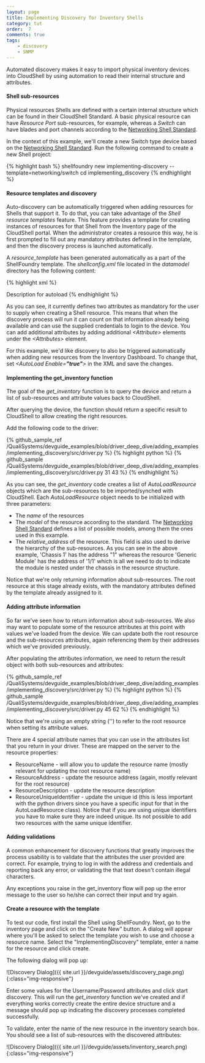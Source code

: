 ```yaml
---
layout: page
title: Implementing Discovery for Inventory Shells
category: tut
order:  7
comments: true
tags:
    - discovery
    - SNMP
---
```

Automated discovery makes it easy to import physical inventory devices into CloudShell
by using automation to read their internal structure and attributes.

#### Shell sub-resources

Physical resources Shells are defined with a certain internal structure which can be
found in their CloudShell Standard. A basic physical resource can have _Resource Port_ sub-resources,
for example, whereas a _Switch_ can have blades and port channels according to the
[Networking Shell Standard](https://github.com/QualiSystems/shell-networking-standard/blob/master/spec/networking_standard.md).

In the context of this example, we'll create a new Switch type device based on the
[Networking Shell Standard](https://github.com/QualiSystems/shell-networking-standard/blob/master/spec/networking_standard.md).
Run the following command to create a new Shell project:

{% highlight bash %}
shellfoundry new implementing-discovery --template=networking/switch
cd implementing_discovery
{% endhighlight %}

#### Resource templates and discovery

Auto-discovery can be automatically triggered when adding resources for Shells that support it.
To do that, you can take advantage of the _Shell resource templates_ feature. This feature provides
a template for creating instances of resources for that Shell from the Inventory page of the CloudShell
portal. When the administrator creates a resource this way, he is first prompted to fill out any mandatory
attributes defined in the template, and then the discovery process is launched automatically.

A _resource_template_ has been generated automatically as a part of the ShellFoundry template.
The _shellconfig.xml_ file located in the _datamodel_ directory has the following content:

{% highlight xml %}
<?xml version="1.0" encoding="utf-8"?>
<ShellsConfiguration xmlns:xsd="http://www.w3.org/2001/XMLSchema" xmlns:xsi="http://www.w3.org/2001/XMLSchema-instance" xmlns="http://schemas.qualisystems.com/ResourceManagement/ShellsConfigurationSchema.xsd">
<ResourceTemplates>
    <ResourceTemplate Name="ImplementingDiscovery" Model="ImplementingDiscovery" Driver="ImplementingDiscoveryDriver">
        <Description></Description>
        <AutoLoad Enable="false">
            <Description>Description for autoload </Description>
        </AutoLoad>
        <Attributes>
            <Attribute Name="User" Value="" />
            <Attribute Name="Password" Value="" />
        </Attributes>
    </ResourceTemplate>    
</ResourceTemplates>
</ShellsConfiguration>
{% endhighlight %}

As you can see, it currently defines two attributes as mandatory for the user to supply when creating a Shell resource.
This means that when the discovery process will run it can count on that information already being available and can use the supplied credentials
to login to the device. You can add additional attributes by adding additional _\<Attribute>_ elements under
the _\<Attributes>_ element.

For this example, we'd like discovery to also be triggered automatically when adding new resources from the Inventory Dashboard. To change that,
set _\<AutoLoad Enable=**"true"**>_ in the XML and save the changes.

#### Implementing the get_inventory function

The goal of the _get_inventory_ function is to query the device and return a list of sub-resources
and attribute values back to CloudShell.

After querying the device, the function should return a specific result to CloudShell to allow
creating the right resources.

Add the following code to the driver:

{% github_sample_ref /QualiSystems/devguide_examples/blob/driver_deep_dive/adding_examples/implementing_discovery/src/driver.py %}
{% highlight python %}
{% github_sample /QualiSystems/devguide_examples/blob/driver_deep_dive/adding_examples/implementing_discovery/src/driver.py 31 43 %}
{% endhighlight %}

As you can see, the _get_inventory_ code creates a list of _AutoLoadResource_ objects which are the sub-resources to be
imported/synched with CloudShell. Each _AutoLoadResource_ object needs to be initialized with three parameters:

* The _name_ of the resources
* The _model_ of the resource according to the standard. The [Networking Shell Standard](https://github.com/QualiSystems/shell-networking-standard/blob/master/spec/networking_standard.md)
defines a list of possible models, among them the ones used in this example.
* The _relative_address_ of the resource. This field is also used to derive the hierarchy of the sub-resources. As you can
see in the above example, 'Chassis 1' has the address "1" whereas the resource 'Generic Module' has the address of '1/1' which
is all we need to do to indicate the module is nested under the chassis in the resource structure.

Notice that we're only returning information about sub-resources. The root resource at this stage already exists, with the
mandatory attributes defined by the template already assigned to it.

#### Adding attribute information

So far we've seen how to return information about sub-resources. We also may want to populate some of the resource attributes
at this point with values we've loaded from the device. We can update both the root resource and the sub-resources attributes,
again referencing them by their addresses which we've provided previously.

After populating the attributes information, we need to return the result object with both sub-resources and attributes:

{% github_sample_ref /QualiSystems/devguide_examples/blob/driver_deep_dive/adding_examples/implementing_discovery/src/driver.py %}
{% highlight python %}
{% github_sample /QualiSystems/devguide_examples/blob/driver_deep_dive/adding_examples/implementing_discovery/src/driver.py 45 62 %}
{% endhighlight %}

Notice that we're using an empty string ('') to refer to the root resource when setting its attribute values.

There are 4 special attribute names that you can use in the attributes list that you return in your driver. These are mapped on the server to the resource properties:
* ResourceName - will allow you to update the resource name (mostly relevant for updating the root resource name)
* ResourceAddress - update the resource address (again, mostly relevant for the root resource)
* ResourceDescription - update the resource description
* ResourceUniqueIdentifier - update the unique id (this is less important with the python drivers since you have a specific input for that in the AutoLoadResource class). Notice that if you are using unique identifiers you have to make sure they are indeed unique. Its not possible to add two resources with the same unique identifier.

#### Adding validations

A common enhancement for discovery functions that greatly improves the process usability is to validate that the attributes
the user provided are correct. For example, trying to log in with the address and credentials and reporting back any error,
or validating the that text doesn't contain illegal characters.

Any exceptions you raise in the get_inventory flow will pop up the error message to the user so he/she can correct
their input and try again.

#### Create a resource with the template

To test our code, first install the Shell using ShellFoundry.
Next, go to the inventory page and click on the "Create New" button. A dialog will appear where you'll be asked
to select the template you wish to use and choose a resource name. Select the "ImplementingDiscovery" template, enter
a name for the resource and click create.

The following dialog will pop up:

![Discovery Dialog]({{ site.url }}/devguide/assets/discovery_page.png){:class="img-responsive"}

Enter some values for the Username/Password attributes and click start discovery. This will run the _get_inventory_ function
we've created and if everything works correctly create the entire device structure and a message should pop up indicating
the discovery processes completed successfully.

To validate, enter the name of the new resource in the inventory search box. You should see a list of sub-resources with the
discovered attributes:

![Discovery Dialog]({{ site.url }}/devguide/assets/inventory_search.png){:class="img-responsive"}
